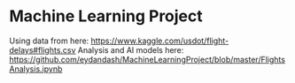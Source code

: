 # Machine Learning Project


Using data from here: https://www.kaggle.com/usdot/flight-delays#flights.csv
Analysis and AI models here: https://github.com/eydandash/MachineLearningProject/blob/master/FlightsAnalysis.ipynb

